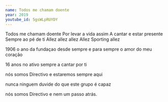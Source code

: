 ```yaml
---
name: Todos me chamam doente
year: 2019
youtube_id: 5gsWLpRUYDY
---
```


Todos me chamam doente
Por levar a vida assim
A cantar e estar presente
Sempre ao pé de ti
Allez allez allez
Allez Sporting allez

1906 o ano da fundaçao
desde sempre e para sempre
o amor do meu coração

16 anos no ativo
sempre a cantar por ti

nós somos Directivo
e estaremos sempre aqui

nunca ninguem duvide
do que este grupo é capaz

nós somos Directivo
e nem um passo atrás.
